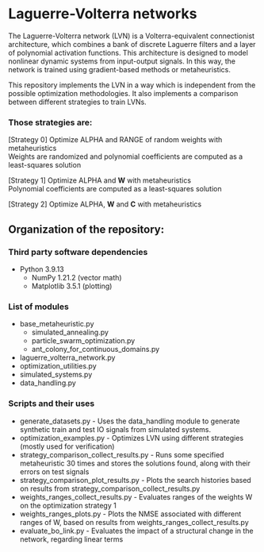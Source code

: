 # Laguerre-Volterra networks

The Laguerre-Volterra network (LVN) is a Volterra-equivalent connectionist architecture, which combines a bank of discrete Laguerre filters and a layer of polynomial activation functions.
This architecture is designed to model nonlinear dynamic systems from input-output signals.
In this way, the network is trained using gradient-based methods or metaheuristics.

This repository implements the LVN in a way which is independent from the possible optimization methodologies.
It also implements a comparison between different strategies to train LVNs.

### Those strategies are:

[Strategy 0] Optimize ALPHA and RANGE of random weights with metaheuristics\
Weights are randomized and polynomial coefficients are computed as a least-squares solution

[Strategy 1] Optimize ALPHA and **W** with metaheuristics\
Polynomial coefficients are computed as a least-squares solution

[Strategy 2] Optimize ALPHA, **W** and **C** with metaheuristics

## Organization of the repository:

### Third party software dependencies
* Python 3.9.13
    * NumPy 1.21.2 (vector math)
    * Matplotlib 3.5.1 (plotting)
    
### List of modules
* base_metaheuristic.py
    + simulated_annealing.py
    + particle_swarm_optimization.py
    + ant_colony_for_continuous_domains.py
* laguerre_volterra_network.py
* optimization_utilities.py
* simulated_systems.py
* data_handling.py

### Scripts and their uses
* generate_datasets.py                    - Uses the data_handling module to generate synthetic train and test IO signals from simulated systems.
* optimization_examples.py                - Optimizes LVN using different strategies (mostly used for verification)
* strategy_comparison_collect_results.py  - Runs some specified metaheuristic 30 times and stores the solutions found, along with their errors on test signals
* strategy_comparison_plot_results.py     - Plots the search histories based on results from strategy_comparison_collect_results.py
* weights_ranges_collect_results.py       - Evaluates ranges of the weights W on the optimization strategy 1
* weights_ranges_plots.py                 - Plots the NMSE associated with different ranges of W, based on results from weights_ranges_collect_results.py
* evaluate_bo_link.py                     - Evaluates the impact of a structural change in the network, regarding linear terms
